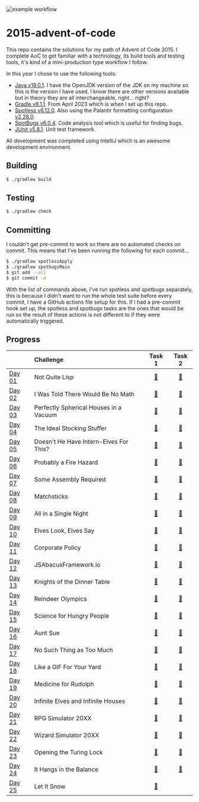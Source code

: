 ![example workflow](https://github.com/andrewfitzy/2015-advent-of-code/actions/workflows/build_and_test.yml/badge.svg)
# 2015-advent-of-code

This repo contains the solutions for my path of Advent of Code 2015. I complete AoC to get familiar with a technology, its build tools and testing tools, it's kind of a mini-production type workflow I follow.

In this year I chose to use the following tools:
- [Java v19.0.1](https://openjdk.org/projects/jdk/19/). I have the OpenJDK version of the JDK on my machine so this is the version I have used. I know there are other versions available but in theory they are all interchangeable, right... right? 
- [Gradle v8.1.1](https://docs.gradle.org/8.1.1/release-notes.html). From April 2023 which is when I set up this repo. 
- [Spotless v6.12.0](https://github.com/diffplug/spotless/releases/tag/gradle%2F6.12.0). Also using the Palantir formatting configuration [v2.28.0](https://github.com/palantir/palantir-java-format/releases/tag/2.28.0).
- [SpotBugs v6.0.4](https://github.com/spotbugs/spotbugs-gradle-plugin/releases/tag/6.0.4). Code analysis tool which is useful for finding bugs. 
- [JUnit v5.8.1](https://junit.org/junit5/docs/5.8.1/release-notes/). Unit test framework.

All development was completed using IntelliJ which is an awesome development environment. 

## Building
```bash
$ ./gradlew build  
```

## Testing
```bash
$ ./gradlew check  
```

## Committing
I couldn't get pre-commit to work so there are no automated checks on commit. This means that I've been running the following for each commit...
```bash
$ ./gradlew spotlessApply  
$ ./gradlew spotbugsMain
$ git add --all
$ git commit -a
```
With the list of commands above, I've run spotless and spotbugs separately, this is because I didn't want to run the whole test suite before every commit, I have a GitHub actions file setup for this. If I had a pre-commit hook set up, the spotless and spotbugs tasks are the ones that would be run so the result of these actions is not different to if they were automatically triggered.

## Progress
|                                                | Challenge                         |                                                          Task 1                                                           |                                                          Task 2                                                           |
|:-----------------------------------------------|:----------------------------------|:-------------------------------------------------------------------------------------------------------------------------:|:-------------------------------------------------------------------------------------------------------------------------:|
| [Day 01](https://adventofcode.com/2015/day/1)  | Not Quite Lisp                    | [🌟](https://github.com/andrewfitzy/2015-advent-of-code/blob/main/src/main/java/io/github/andrewfitzy/day_01/Task01.java) | [🌟](https://github.com/andrewfitzy/2015-advent-of-code/blob/main/src/main/java/io/github/andrewfitzy/day_01/Task02.java) |
| [Day 02](https://adventofcode.com/2015/day/2)  | I Was Told There Would Be No Math | [🌟](https://github.com/andrewfitzy/2015-advent-of-code/blob/main/src/main/java/io/github/andrewfitzy/day_02/Task01.java) | [🌟](https://github.com/andrewfitzy/2015-advent-of-code/blob/main/src/main/java/io/github/andrewfitzy/day_02/Task02.java) |
| [Day 03](https://adventofcode.com/2015/day/3)  | Perfectly Spherical Houses in a Vacuum | [🌟](https://github.com/andrewfitzy/2015-advent-of-code/blob/main/src/main/java/io/github/andrewfitzy/day_03/Task01.java) | [🌟](https://github.com/andrewfitzy/2015-advent-of-code/blob/main/src/main/java/io/github/andrewfitzy/day_03/Task02.java) |
| [Day 04](https://adventofcode.com/2015/day/4)  | The Ideal Stocking Stuffer | [🌟](https://github.com/andrewfitzy/2015-advent-of-code/blob/main/src/main/java/io/github/andrewfitzy/day_04/Task01.java) | [🌟](https://github.com/andrewfitzy/2015-advent-of-code/blob/main/src/main/java/io/github/andrewfitzy/day_04/Task02.java) |
| [Day 05](https://adventofcode.com/2015/day/5)  | Doesn't He Have Intern-Elves For This? | [🌟](https://github.com/andrewfitzy/2015-advent-of-code/blob/main/src/main/java/io/github/andrewfitzy/day_05/Task01.java) | [🌟](https://github.com/andrewfitzy/2015-advent-of-code/blob/main/src/main/java/io/github/andrewfitzy/day_05/Task02.java) |
| [Day 06](https://adventofcode.com/2015/day/6)  | Probably a Fire Hazard | [🌟](https://github.com/andrewfitzy/2015-advent-of-code/blob/main/src/main/java/io/github/andrewfitzy/day_06/Task01.java) | [🌟](https://github.com/andrewfitzy/2015-advent-of-code/blob/main/src/main/java/io/github/andrewfitzy/day_06/Task02.java) |
| [Day 07](https://adventofcode.com/2015/day/7)  | Some Assembly Required | [🌟](https://github.com/andrewfitzy/2015-advent-of-code/blob/main/src/main/java/io/github/andrewfitzy/day_07/Task01.java) | [🌟](https://github.com/andrewfitzy/2015-advent-of-code/blob/main/src/main/java/io/github/andrewfitzy/day_07/Task02.java) |
| [Day 08](https://adventofcode.com/2015/day/8)  | Matchsticks | [🌟](https://github.com/andrewfitzy/2015-advent-of-code/blob/main/src/main/java/io/github/andrewfitzy/day_08/Task01.java) | [🌟](https://github.com/andrewfitzy/2015-advent-of-code/blob/main/src/main/java/io/github/andrewfitzy/day_08/Task02.java) |
| [Day 09](https://adventofcode.com/2015/day/9)  | All in a Single Night | [🌟](https://github.com/andrewfitzy/2015-advent-of-code/blob/main/src/main/java/io/github/andrewfitzy/day_09/Task01.java) | [🌟](https://github.com/andrewfitzy/2015-advent-of-code/blob/main/src/main/java/io/github/andrewfitzy/day_09/Task02.java) |
| [Day 10](https://adventofcode.com/2015/day/10) | Elves Look, Elves Say | [🌟](https://github.com/andrewfitzy/2015-advent-of-code/blob/main/src/main/java/io/github/andrewfitzy/day_10/Task01.java) | [🌟](https://github.com/andrewfitzy/2015-advent-of-code/blob/main/src/main/java/io/github/andrewfitzy/day_10/Task02.java) |
| [Day 11](https://adventofcode.com/2015/day/11) | Corporate Policy | [🌟](https://github.com/andrewfitzy/2015-advent-of-code/blob/main/src/main/java/io/github/andrewfitzy/day_11/Task01.java) | [🌟](https://github.com/andrewfitzy/2015-advent-of-code/blob/main/src/main/java/io/github/andrewfitzy/day_11/Task02.java) |
| [Day 12](https://adventofcode.com/2015/day/12) | JSAbacusFramework.io | [🌟](https://github.com/andrewfitzy/2015-advent-of-code/blob/main/src/main/java/io/github/andrewfitzy/day_12/Task01.java) | [🌟](https://github.com/andrewfitzy/2015-advent-of-code/blob/main/src/main/java/io/github/andrewfitzy/day_12/Task02.java) |
| [Day 13](https://adventofcode.com/2015/day/13) | Knights of the Dinner Table | [🌟](https://github.com/andrewfitzy/2015-advent-of-code/blob/main/src/main/java/io/github/andrewfitzy/day_13/Task01.java) | [🌟](https://github.com/andrewfitzy/2015-advent-of-code/blob/main/src/main/java/io/github/andrewfitzy/day_13/Task02.java) |
| [Day 14](https://adventofcode.com/2015/day/14) | Reindeer Olympics | [🌟](https://github.com/andrewfitzy/2015-advent-of-code/blob/main/src/main/java/io/github/andrewfitzy/day_14/Task01.java) | [🌟](https://github.com/andrewfitzy/2015-advent-of-code/blob/main/src/main/java/io/github/andrewfitzy/day_14/Task02.java) |
| [Day 15](https://adventofcode.com/2015/day/15) | Science for Hungry People | [🌟](https://github.com/andrewfitzy/2015-advent-of-code/blob/main/src/main/java/io/github/andrewfitzy/day_15/Task01.java) | [🌟](https://github.com/andrewfitzy/2015-advent-of-code/blob/main/src/main/java/io/github/andrewfitzy/day_15/Task02.java) |
| [Day 16](https://adventofcode.com/2015/day/16) | Aunt Sue | [🌟](https://github.com/andrewfitzy/2015-advent-of-code/blob/main/src/main/java/io/github/andrewfitzy/day_16/Task01.java) | [🌟](https://github.com/andrewfitzy/2015-advent-of-code/blob/main/src/main/java/io/github/andrewfitzy/day_16/Task02.java) |
| [Day 17](https://adventofcode.com/2015/day/17) | No Such Thing as Too Much | [🌟](https://github.com/andrewfitzy/2015-advent-of-code/blob/main/src/main/java/io/github/andrewfitzy/day_17/Task01.java) | [🌟](https://github.com/andrewfitzy/2015-advent-of-code/blob/main/src/main/java/io/github/andrewfitzy/day_17/Task02.java) |
| [Day 18](https://adventofcode.com/2015/day/18) | Like a GIF For Your Yard | [🌟](https://github.com/andrewfitzy/2015-advent-of-code/blob/main/src/main/java/io/github/andrewfitzy/day_18/Task01.java) | [🌟](https://github.com/andrewfitzy/2015-advent-of-code/blob/main/src/main/java/io/github/andrewfitzy/day_18/Task02.java) |
| [Day 19](https://adventofcode.com/2015/day/19) | Medicine for Rudolph | [🌟](https://github.com/andrewfitzy/2015-advent-of-code/blob/main/src/main/java/io/github/andrewfitzy/day_19/Task01.java) | [🌟](https://github.com/andrewfitzy/2015-advent-of-code/blob/main/src/main/java/io/github/andrewfitzy/day_19/Task02.java) |
| [Day 20](https://adventofcode.com/2015/day/20) | Infinite Elves and Infinite Houses | [🌟](https://github.com/andrewfitzy/2015-advent-of-code/blob/main/src/main/java/io/github/andrewfitzy/day_20/Task01.java) | [🌟](https://github.com/andrewfitzy/2015-advent-of-code/blob/main/src/main/java/io/github/andrewfitzy/day_20/Task02.java) |
| [Day 21](https://adventofcode.com/2015/day/21) | RPG Simulator 20XX | [🌟](https://github.com/andrewfitzy/2015-advent-of-code/blob/main/src/main/java/io/github/andrewfitzy/day_21/Task01.java) | [🌟](https://github.com/andrewfitzy/2015-advent-of-code/blob/main/src/main/java/io/github/andrewfitzy/day_21/Task02.java) |
| [Day 22](https://adventofcode.com/2015/day/22) | Wizard Simulator 20XX | [🌟](https://github.com/andrewfitzy/2015-advent-of-code/blob/main/src/main/java/io/github/andrewfitzy/day_22/Task01.java) | [🌟](https://github.com/andrewfitzy/2015-advent-of-code/blob/main/src/main/java/io/github/andrewfitzy/day_22/Task02.java) |
| [Day 23](https://adventofcode.com/2015/day/23) | Opening the Turing Lock | [🌟](https://github.com/andrewfitzy/2015-advent-of-code/blob/main/src/main/java/io/github/andrewfitzy/day_23/Task01.java) | [🌟](https://github.com/andrewfitzy/2015-advent-of-code/blob/main/src/main/java/io/github/andrewfitzy/day_23/Task02.java) |
| [Day 24](https://adventofcode.com/2015/day/24) | It Hangs in the Balance | [🌟](https://github.com/andrewfitzy/2015-advent-of-code/blob/main/src/main/java/io/github/andrewfitzy/day_24/Task01.java) | [🌟](https://github.com/andrewfitzy/2015-advent-of-code/blob/main/src/main/java/io/github/andrewfitzy/day_24/Task02.java) |
| [Day 25](https://adventofcode.com/2015/day/25) | Let It Snow | [🌟](https://github.com/andrewfitzy/2015-advent-of-code/blob/main/src/main/java/io/github/andrewfitzy/day_25/Task01.java) |                                                                                                                           |